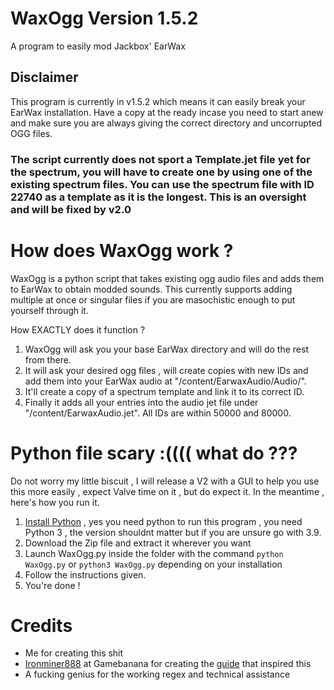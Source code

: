 # WaxOgg Version 1.5.2
A program to easily mod Jackbox' EarWax

## Disclaimer
This program is currently in v1.5.2 which means it can easily break your EarWax installation. Have a copy at the ready incase you need to start anew and make sure you are always giving the correct directory and uncorrupted OGG files.
### The script currently does not sport a Template.jet file yet for the spectrum, you will have to create one by using one of the existing spectrum files. You can use the spectrum file with ID 22740 as a template as it is the longest. This is an oversight and will be fixed by v2.0

# How does WaxOgg work ?
WaxOgg is a python script that takes existing ogg audio files and adds them to EarWax to obtain modded sounds.
This currently supports adding multiple at once or singular files if you are masochistic enough to put yourself through it.

How EXACTLY does it function ?
1. WaxOgg will ask you your base EarWax directory and will do the rest from there.
2. It will ask your desired ogg files , will create copies with new IDs and add them into your EarWax audio at "/content/EarwaxAudio/Audio/".
3. It'll create a copy of a spectrum template and link it to its correct ID.
4. Finally it adds all your entries into the audio jet file under "/content/EarwaxAudio.jet". All IDs are within 50000 and 80000.

# Python file scary :(((( what do ???
Do not worry my little biscuit , I will release a V2 with a GUI to help you use this more easily , expect Valve time on it , but do expect it.
In the meantime , here's how you run it.
1. [Install Python](https://www.python.org/downloads/) , yes you need python to run this program , you need Python 3 , the version shouldnt matter but if you are unsure go with 3.9.
2. Download the Zip file and extract it wherever you want
3. Launch WaxOgg.py inside the folder with the command ```python WaxOgg.py``` or ```python3 WaxOgg.py``` depending on your installation
4. Follow the instructions given.
5. You're done !

# Credits
- Me for creating this shit
- [Ironminer888](https://gamebanana.com/members/1740235) at Gamebanana for creating the [guide](https://gamebanana.com/tuts/13522) that inspired this
- A fucking genius for the working regex and technical assistance
